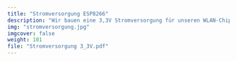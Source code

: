 ```yaml
---
title: "Stromversorgung ESP8266"
description: "Wir bauen eine 3,3V Stromversorgung für unseren WLAN-Chip."
img: "stromversorgung.jpg"
imgcover: false
weight: 101
file: "Stromversorgung 3_3V.pdf"
---
```

